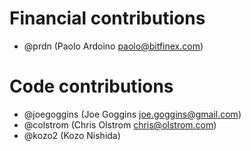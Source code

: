 # Financial contributions
* @prdn (Paolo Ardoino <paolo@bitfinex.com>)

# Code contributions
* @joegoggins (Joe Goggins <joe.goggins@gmail.com>)
* @colstrom (Chris Olstrom <chris@olstrom.com>)
* @kozo2 (Kozo Nishida)
